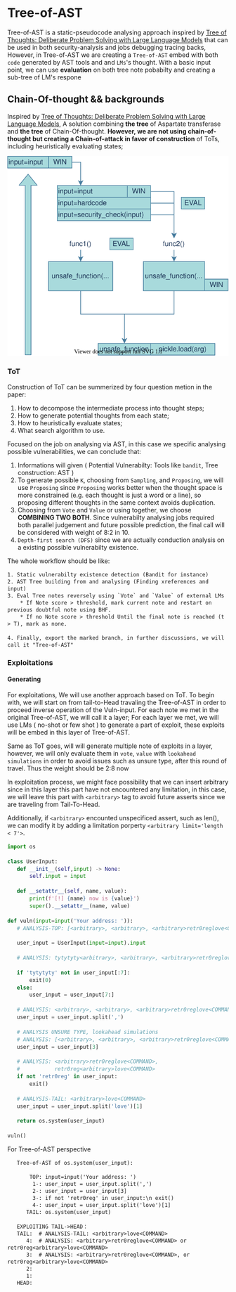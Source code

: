 # Tree-of-AST
Tree-of-AST is a static-pseudocode analysing approach inspired by
[Tree of Thoughts: Deliberate Problem Solving with Large Language Models](https://arxiv.org/abs/2305.10601) that can be used in both security-analysis and jobs debugging tracing backs, However, in Tree-of-AST we are creating a `Tree-of-AST` embed with both `code` generated by AST tools and  and `LMs`'s thought. With a basic input point, we can use **evaluation** on both tree note pobabilty and creating a sub-tree of LM's respone

## Chain-Of-thought && backgrounds
Inspired by [Tree of Thoughts: Deliberate Problem Solving with Large Language Models](https://arxiv.org/abs/2305.10601), A solution combining **the tree** of Aspartate transferase and **the tree** of Chain-Of-thought. **However, we are not using chain-of-thought but creating a Chain-of-attack in favor of construction** of ToTs, including heuristically evaluating states;


![AUTOGDB](imgs/MindMap.svg)


### ToT
Construction of ToT can be summerized by four question metion in the paper:
1. How to decompose the intermediate process into thought steps;
2. How to generate potential thoughts from each state; 
3. How to heuristically evaluate states; 
4. What search algorithm to use.

Focused on the job on analysing via AST, in this case we specific analysing possible vulnerabilities, we can conclude that:

1. Informations will given ( Potential Vulnerabilty: Tools like `bandit`, Tree construction: AST )
2. To generate possible `K`, choosing from `Sampling`, and `Proposing`, we will use `Proposing` since `Proposing` works better when the thought space is more constrained (e.g. each thought is just a word or a line), so proposing different thoughts in the same context avoids duplication.
3. Choosing from `Vote` and `Value` or using together, we choose **COMBINING TWO BOTH**. Since vulnerabilty analysing jobs required both parallel judgement and future possible prediction, the final call will be considered with weight of 8:2 in 10.
4. `Depth-first search (DFS)` since we are actually conduction analysis on a existing possible vulnerabilty existence.

The whole workflow should be like:
```
1. Static vulnerabilty existence detection (Bandit for instance)
2. AST Tree building from and analysing (Finding xreferences and input)
3. Eval Tree notes reversely using `Vote` and `Value` of external LMs
    * If Note score > threshold, mark current note and restart on previous doubtful note using BHF.
    * If no Note score > threshold Until the final note is reached (t > T), mark as none.

4. Finally, export the marked branch, in further discussions, we will call it "Tree-of-AST"
```
### Exploitations
#### Generating 
For exploitations, We will use another approach based on ToT. To begin with, we will start on from tail-to-Head travaling the Tree-of-AST in order to proceed inverse operation of the Vuln-input. For each note we met in the original Tree-of-AST, we will call it a layer; For each layer we met, we will use LMs ( no-shot or few shot ) to generate a part of exploit, these exploits will be embed in this layer of Tree-of-AST.

Same as ToT goes, will will generate multiple note of exploits in a layer, however, we will only evaluate them in `vote`, `value` with `lookahead simulations` in order to avoid issues such as unsure type, after this round of travel. Thus the weight should be 2:8 now

In exploitation process, we might face possibility that we can insert arbitrary since in this layer this part have not encountered any limitation, in this case, we will leave this part with `<arbitrary>` tag to avoid future asserts since we are traveling from Tail-To-Head.

Additionally, if `<arbitrary>` encounted unspecificed assert, such as len(), we can modify it by adding a limitation porperty `<arbitrary limit='length < 7'>`. 





 ```python
import os

class UserInput:
    def __init__(self,input) -> None:
        self.input = input
        
    def __setattr__(self, name, value):
        print(f'[!] {name} now is {value}')
        super().__setattr__(name, value)

def vuln(input=input('Your address: ')):
    # ANALYSIS-TOP: [<arbitrary>, <arbitrary>, <arbitrary>retr0reglove<COMMAND>]

    user_input = UserInput(input=input).input

    # ANALYSIS: tytytyty<arbitrary>, <arbitrary>, <arbitrary>retr0reglove<COMMAND>

    if 'tytytyty' not in user_input[:7]:
        exit(0)
    else:
        user_input = user_input[7:]

    # ANALYSIS: <arbitrary>, <arbitrary>, <arbitrary>retr0reglove<COMMAND>
    user_input = user_input.split(',')

    # ANALYSIS UNSURE TYPE, lookahead simulations
    # ANALYSIS: [<arbitrary>, <arbitrary>, <arbitrary>retr0reglove<COMMAND>]
    user_input = user_input[3]
    
    # ANALYSIS: <arbitrary>retr0reglove<COMMAND>,
    #           retr0reg<arbitrary>love<COMMAND>
    if not 'retr0reg' in user_input:
        exit()

    # ANALYSIS-TAIL: <arbitrary>love<COMMAND>
    user_input = user_input.split('love')[1] 
    
    return os.system(user_input)

vuln()

 ```
 For Tree-of-AST perspective

 ```
    Tree-of-AST of os.system(user_input):

        TOP: input=input('Your address: ')
         1-: user_input = user_input.split(',')
         2-: user_input = user_input[3]
         3-: if not 'retr0reg' in user_input:\n exit()
         4-: user_input = user_input.split('love')[1] 
       TAIL: os.system(user_input)

    EXPLOITING TAIL->HEAD：
    TAIL:  # ANALYSIS-TAIL: <arbitrary>love<COMMAND>
       4:  # ANALYSIS: <arbitrary>retr0reglove<COMMAND> or retr0reg<arbitrary>love<COMMAND>
       3:  # ANALYSIS: <arbitrary>retr0reglove<COMMAND>, or retr0reg<arbitrary>love<COMMAND>
       2:
       1:
    HEAD: 

 ```